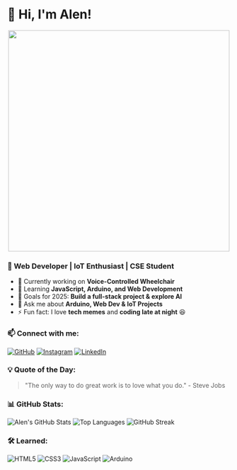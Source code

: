 
# 👋 Hi, I'm Alen!
<p align="center">
  <img src="https://www.google.com/url?sa=i&url=https%3A%2F%2Fdevdoc.hashnode.dev%2Fcrafting-an-impressive-github-profile-a-guide-for-aspiring-developers&psig=AOvVaw2sumpVQXYeTFehQRMTGDWs&ust=1739553021557000&source=images&cd=vfe&opi=89978449&ved=0CBMQjRxqFwoTCMDWl5OSwYsDFQAAAAAdAAAAABAE" width="500">
</p>

### 🚀 Web Developer | IoT Enthusiast | CSE Student
- 🔭 Currently working on **Voice-Controlled Wheelchair**
- 🌱 Learning **JavaScript, Arduino, and Web Development**
- 🎯 Goals for 2025: **Build a full-stack project & explore AI**
- 💬 Ask me about **Arduino, Web Dev & IoT Projects**
- ⚡ Fun fact: I love **tech memes** and **coding late at night** 😆

### 📫 Connect with me:
[![GitHub](https://img.shields.io/badge/-GitHub-333?style=flat-square&logo=GitHub&logoColor=white)](https://github.com/alentj)
[![Instagram](https://img.shields.io/badge/-Instagram-E4405F?style=flat-square&logo=Instagram&logoColor=white)](https://www.instagram.com/alen.tj_/)
[![LinkedIn](https://img.shields.io/badge/-LinkedIn-0077B5?style=flat-square&logo=LinkedIn&logoColor=white)](https://linkedin.com/in/yourusername)
### 💡 Quote of the Day:

> "The only way to do great work is to love what you do." - Steve Jobs

### 📊 GitHub Stats:
![Alen's GitHub Stats](https://github-readme-stats.vercel.app/api?username=alentj&show_icons=true&theme=tokyonight)
![Top Languages](https://github-readme-stats.vercel.app/api/top-langs/?username=alentj&layout=compact&theme=tokyonight)
![GitHub Streak](https://github-readme-streak-stats.herokuapp.com/?user=alentj&theme=tokyonight)
### 🛠️ Learned:
![HTML5](https://img.shields.io/badge/-HTML5-E34F26?style=flat-square&logo=html5&logoColor=white)
![CSS3](https://img.shields.io/badge/-CSS3-1572B6?style=flat-square&logo=css3)
![JavaScript](https://img.shields.io/badge/-JavaScript-F7DF1E?style=flat-square&logo=javascript&logoColor=black)
![Arduino](https://img.shields.io/badge/-Arduino-00979D?style=flat-square&logo=arduino&logoColor=white)
